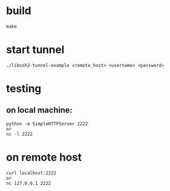 
# build
```
make
```

# start tunnel
```
./libssh2-tunnel-example <remote_host> <username> <password>
```
# testing
## on local machine:
```
python -m SimpleHTTPServer 2222
or
nc -l 2222
```

# on remote host
```
curl localhost:2222
or
nc 127.0.0.1 2222
```

